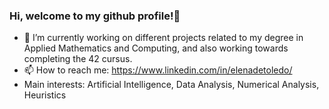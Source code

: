 ### Hi, welcome to my github profile!👋

- 🔭 I’m currently working on different projects related to my degree in Applied Mathematics and Computing, and also working towards completing the 42 cursus.
- 📫 How to reach me: https://www.linkedin.com/in/elenadetoledo/
- Main interests: Artificial Intelligence, Data Analysis, Numerical Analysis, Heuristics


